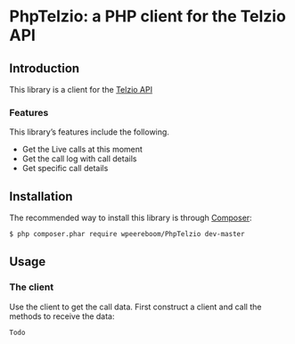 PhpTelzio: a PHP client for the Telzio API
==============================================================

Introduction
------------

This library is a client for the
[Telzio API](https://telzio.com/support/api-calls/)
### Features

This library’s features include the following.

* Get the Live calls at this moment
* Get the call log with call details
* Get specific call details

Installation
------------

The recommended way to install this library is through [Composer](http://getcomposer.org):

```bash
$ php composer.phar require wpeereboom/PhpTelzio dev-master
```

Usage
-----

### The client

Use the client to get the call data. First construct a client and call the methods to receive the data:

```php
Todo
```
